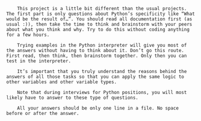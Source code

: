 		This project is a little bit different than the usual projects. The first part is only questions about Python’s specificity like “What would be the result of…”. You should read all documentation first (as usual :)), then take the time to think and brainstorm with your peers about what you think and why. Try to do this without coding anything for a few hours.

		Trying examples in the Python interpreter will give you most of the answers without having to think about it. Don’t go this route. First read, then think, then brainstorm together. Only then you can test in the interpreter.

		It’s important that you truly understand the reasons behind the answers of all those tasks so that you can apply the same logic to other variables and other variable types.

		Note that during interviews for Python positions, you will most likely have to answer to these type of questions.

		All your answers should be only one line in a file. No space before or after the answer.
